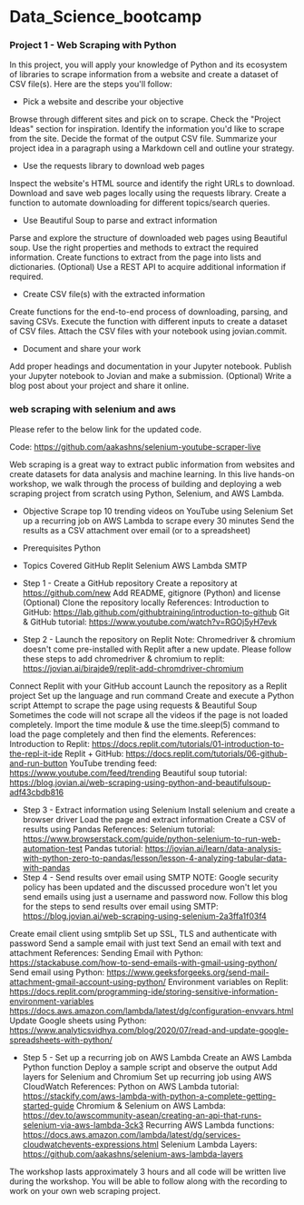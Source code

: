 # Data_Science_bootcamp

### Project 1 - Web Scraping with Python
In this project, you will apply your knowledge of Python and its ecosystem of libraries to scrape information from a website and create a dataset of CSV file(s). Here are the steps you'll follow:

- Pick a website and describe your objective

Browse through different sites and pick on to scrape. Check the "Project Ideas" section for inspiration.
Identify the information you'd like to scrape from the site. Decide the format of the output CSV file.
Summarize your project idea in a paragraph using a Markdown cell and outline your strategy.

- Use the requests library to download web pages

Inspect the website's HTML source and identify the right URLs to download.
Download and save web pages locally using the requests library.
Create a function to automate downloading for different topics/search queries.

- Use Beautiful Soup to parse and extract information

Parse and explore the structure of downloaded web pages using Beautiful soup.
Use the right properties and methods to extract the required information.
Create functions to extract from the page into lists and dictionaries.
(Optional) Use a REST API to acquire additional information if required.

- Create CSV file(s) with the extracted information

Create functions for the end-to-end process of downloading, parsing, and saving CSVs.
Execute the function with different inputs to create a dataset of CSV files.
Attach the CSV files with your notebook using jovian.commit.

- Document and share your work

Add proper headings and documentation in your Jupyter notebook.
Publish your Jupyter notebook to Jovian and make a submission.
(Optional) Write a blog post about your project and share it online.

### web scraping with selenium and aws

Please refer to the below link for the updated code.

Code: https://github.com/aakashns/selenium-youtube-scraper-live

Web scraping is a great way to extract public information from websites and create datasets for data analysis and machine learning. In this live hands-on workshop, we walk through the process of building and deploying a web scraping project from scratch using Python, Selenium, and AWS Lambda.

- Objective
Scrape top 10 trending videos on YouTube using Selenium
Set up a recurring job on AWS Lambda to scrape every 30 minutes
Send the results as a CSV attachment over email (or to a spreadsheet)
- Prerequisites
Python

- Topics Covered
GitHub
Replit
Selenium
AWS Lambda
SMTP
- Step 1 - Create a GitHub repository
Create a repository at https://github.com/new
Add README, gitignore (Python) and license
(Optional) Clone the repository locally
References:
Introduction to GitHub: https://lab.github.com/githubtraining/introduction-to-github
Git & GitHub tutorial: https://www.youtube.com/watch?v=RGOj5yH7evk
- Step 2 - Launch the repository on Replit
Note: Chromedriver & chromium doesn't come pre-installed with Replit after a new update. Please follow these steps to add chromedriver & chromium to replit: https://jovian.ai/birajde9/replit-add-chromdriver-chromium

Connect Replit with your GitHub account
Launch the repository as a Replit project
Set up the language and run command
Create and execute a Python script
Attempt to scrape the page using requests & Beautiful Soup
Sometimes the code will not scrape all the videos if the page is not loaded completely. Import the time module & use the time.sleep(5) command to load the page completely and then find the elements.
References:
Introduction to Replit: https://docs.replit.com/tutorials/01-introduction-to-the-repl-it-ide
Replit + GitHub: https://docs.replit.com/tutorials/06-github-and-run-button
YouTube trending feed: https://www.youtube.com/feed/trending
Beautiful soup tutorial: https://blog.jovian.ai/web-scraping-using-python-and-beautifulsoup-adf43cbdb816
- Step 3 - Extract information using Selenium
Install selenium and create a browser driver
Load the page and extract information
Create a CSV of results using Pandas
References:
Selenium tutorial: https://www.browserstack.com/guide/python-selenium-to-run-web-automation-test
Pandas tutorial: https://jovian.ai/learn/data-analysis-with-python-zero-to-pandas/lesson/lesson-4-analyzing-tabular-data-with-pandas
- Step 4 - Send results over email using SMTP
NOTE: Google security policy has been updated and the discussed procedure won't let you send emails using just a username and password now. Follow this blog for the steps to send results over email using SMTP: https://blog.jovian.ai/web-scraping-using-selenium-2a3ffa1f03f4

Create email client using smtplib
Set up SSL, TLS and authenticate with password
Send a sample email with just text
Send an email with text and attachment
References:
Sending Email with Python: https://stackabuse.com/how-to-send-emails-with-gmail-using-python/
Send email using Python: https://www.geeksforgeeks.org/send-mail-attachment-gmail-account-using-python/
Environment variables on Replit: https://docs.replit.com/programming-ide/storing-sensitive-information-environment-variables
https://docs.aws.amazon.com/lambda/latest/dg/configuration-envvars.html
Update Google sheets using Python: https://www.analyticsvidhya.com/blog/2020/07/read-and-update-google-spreadsheets-with-python/
- Step 5 - Set up a recurring job on AWS Lambda
Create an AWS Lambda Python function
Deploy a sample script and observe the output
Add layers for Selenium and Chromium
Set up recurring job using AWS CloudWatch
References:
Python on AWS Lambda tutorial: https://stackify.com/aws-lambda-with-python-a-complete-getting-started-guide
Chromium & Selenium on AWS Lambda: https://dev.to/awscommunity-asean/creating-an-api-that-runs-selenium-via-aws-lambda-3ck3
Recurring AWS Lambda functions: https://docs.aws.amazon.com/lambda/latest/dg/services-cloudwatchevents-expressions.html
Selenium Lambda Layers: https://github.com/aakashns/selenium-aws-lambda-layers

The workshop lasts approximately 3 hours and all code will be written live during the workshop. You will be able to follow along with the recording to work on your own web scraping project.
